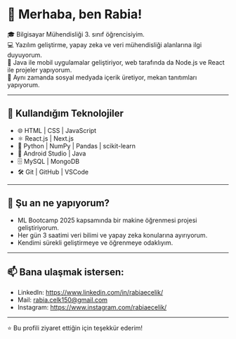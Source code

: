 # 👋 Merhaba, ben Rabia!

🎓 Bilgisayar Mühendisliği 3. sınıf öğrencisiyim.  
💻 Yazılım geliştirme, yapay zeka ve veri mühendisliği alanlarına ilgi duyuyorum.  
📱 Java ile mobil uygulamalar geliştiriyor, web tarafında da Node.js ve React ile projeler yapıyorum.  
📸 Aynı zamanda sosyal medyada içerik üretiyor, mekan tanıtımları yapıyorum.

---

## 🚀 Kullandığım Teknolojiler

- 🌐 HTML | CSS | JavaScript
- ⚛️ React.js | Next.js
- 🧠 Python | NumPy | Pandas | scikit-learn
- 📱 Android Studio | Java
- 🗄️ MySQL | MongoDB
- 🛠️ Git | GitHub | VSCode

---

## 🌱 Şu an ne yapıyorum?

- ML Bootcamp 2025 kapsamında bir makine öğrenmesi projesi geliştiriyorum.
- Her gün 3 saatimi veri bilimi ve yapay zeka konularına ayırıyorum.
- Kendimi sürekli geliştirmeye ve öğrenmeye odaklıyım.

---

## 📫 Bana ulaşmak istersen:

- LinkedIn: https://www.linkedin.com/in/rabiaecelik/
- Mail: rabia.celk150@gmail.com
- Instagram: https://www.instagram.com/rabiaecelik/

---

⭐️ Bu profili ziyaret ettiğin için teşekkür ederim!  
